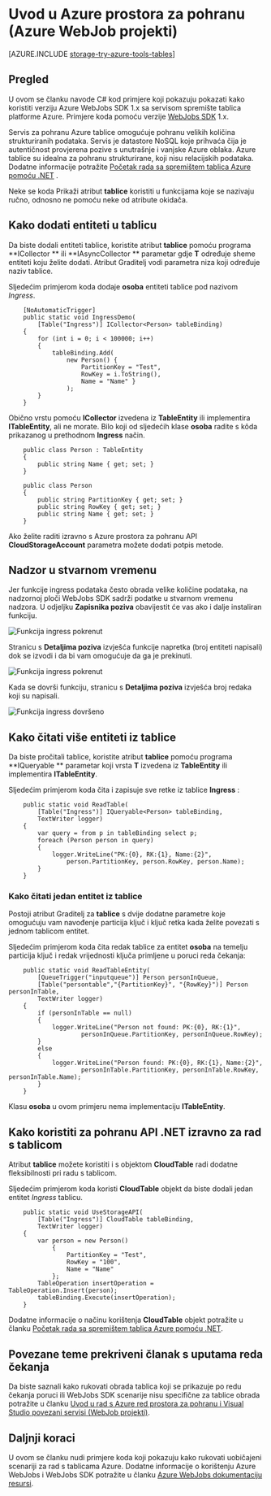 <properties
    pageTitle="Prvi koraci s Azure prostora za pohranu i Visual Studio povezani servisi (WebJob projekti)"
    description="Upute za početak rada s spremište tablica Azure u projektu programa Azure WebJobs u Visual Studio nakon povezivanja s računom za pohranu pomoću Visual Studio povezani servisi"
    services="storage"
    documentationCenter=""
    authors="TomArcher"
    manager="douge"
    editor=""/>

<tags
    ms.service="storage"
    ms.workload="web"
    ms.tgt_pltfrm="vs-getting-started"
    ms.devlang="na"
    ms.topic="article"
    ms.date="07/18/2016"
    ms.author="tarcher"/>

# <a name="getting-started-with-azure-storage-azure-webjob-projects"></a>Uvod u Azure prostora za pohranu (Azure WebJob projekti)

[AZURE.INCLUDE [storage-try-azure-tools-tables](../../includes/storage-try-azure-tools-tables.md)]

## <a name="overview"></a>Pregled

U ovom se članku navode C# kod primjere koji pokazuju pokazati kako koristiti verziju Azure WebJobs SDK 1.x sa servisom spremište tablica platforme Azure. Primjere koda pomoću verzije [WebJobs SDK](../app-service-web/websites-dotnet-webjobs-sdk.md) 1.x.

Servis za pohranu Azure tablice omogućuje pohranu velikih količina strukturiranih podataka. Servis je datastore NoSQL koje prihvaća čija je autentičnost provjerena pozive s unutrašnje i vanjske Azure oblaka. Azure tablice su idealna za pohranu strukturirane, koji nisu relacijskih podataka.  Dodatne informacije potražite [Početak rada sa spremištem tablica Azure pomoću .NET](storage-dotnet-how-to-use-tables.md#create-a-table) .

Neke se koda Prikaži atribut **tablice** koristiti u funkcijama koje se nazivaju ručno, odnosno ne pomoću neke od atribute okidača.

## <a name="how-to-add-entities-to-a-table"></a>Kako dodati entiteti u tablicu

Da biste dodali entiteti tablice, koristite atribut **tablice** pomoću programa **ICollector<T> ** ili **IAsyncCollector<T> ** parametar gdje **T** određuje sheme entiteti koju želite dodati. Atribut Graditelj vodi parametra niza koji određuje naziv tablice.

Sljedećim primjerom koda dodaje **osoba** entiteti tablice pod nazivom *Ingress*.

        [NoAutomaticTrigger]
        public static void IngressDemo(
            [Table("Ingress")] ICollector<Person> tableBinding)
        {
            for (int i = 0; i < 100000; i++)
            {
                tableBinding.Add(
                    new Person() {
                        PartitionKey = "Test",
                        RowKey = i.ToString(),
                        Name = "Name" }
                    );
            }
        }

Obično vrstu pomoću **ICollector** izvedena iz **TableEntity** ili implementira **ITableEntity**, ali ne morate. Bilo koji od sljedećih klase **osoba** radite s kôda prikazanog u prethodnom **Ingress** način.

        public class Person : TableEntity
        {
            public string Name { get; set; }
        }

        public class Person
        {
            public string PartitionKey { get; set; }
            public string RowKey { get; set; }
            public string Name { get; set; }
        }

Ako želite raditi izravno s Azure prostora za pohranu API **CloudStorageAccount** parametra možete dodati potpis metode.

## <a name="real-time-monitoring"></a>Nadzor u stvarnom vremenu

Jer funkcije ingress podataka često obrada velike količine podataka, na nadzornoj ploči WebJobs SDK sadrži podatke u stvarnom vremenu nadzora. U odjeljku **Zapisnika poziva** obavijestit će vas ako i dalje instaliran funkciju.

![Funkcija ingress pokrenut](./media/vs-storage-webjobs-getting-started-tables/ingressrunning.png)

Stranicu s **Detaljima poziva** izvješća funkcije napretka (broj entiteti napisali) dok se izvodi i da bi vam omogućuje da ga je prekinuti.

![Funkcija ingress pokrenut](./media/vs-storage-webjobs-getting-started-tables/ingressprogress.png)

Kada se dovrši funkciju, stranicu s **Detaljima poziva** izvješća broj redaka koji su napisali.

![Funkcija ingress dovršeno](./media/vs-storage-webjobs-getting-started-tables/ingresssuccess.png)

## <a name="how-to-read-multiple-entities-from-a-table"></a>Kako čitati više entiteti iz tablice

Da biste pročitali tablice, koristite atribut **tablice** pomoću programa **IQueryable<T> ** parametar koji vrsta **T** izvedena iz **TableEntity** ili implementira **ITableEntity**.

Sljedećim primjerom koda čita i zapisuje sve retke iz tablice **Ingress** :

        public static void ReadTable(
            [Table("Ingress")] IQueryable<Person> tableBinding,
            TextWriter logger)
        {
            var query = from p in tableBinding select p;
            foreach (Person person in query)
            {
                logger.WriteLine("PK:{0}, RK:{1}, Name:{2}",
                    person.PartitionKey, person.RowKey, person.Name);
            }
        }

### <a name="how-to-read-a-single-entity-from-a-table"></a>Kako čitati jedan entitet iz tablice

Postoji atribut Graditelj za **tablice** s dvije dodatne parametre koje omogućuju vam navođenje particija ključ i ključ retka kada želite povezati s jednom tablicom entitet.

Sljedećim primjerom koda čita redak tablice za entitet **osoba** na temelju particija ključ i redak vrijednosti ključa primljene u poruci reda čekanja:  

        public static void ReadTableEntity(
            [QueueTrigger("inputqueue")] Person personInQueue,
            [Table("persontable","{PartitionKey}", "{RowKey}")] Person personInTable,
            TextWriter logger)
        {
            if (personInTable == null)
            {
                logger.WriteLine("Person not found: PK:{0}, RK:{1}",
                        personInQueue.PartitionKey, personInQueue.RowKey);
            }
            else
            {
                logger.WriteLine("Person found: PK:{0}, RK:{1}, Name:{2}",
                        personInTable.PartitionKey, personInTable.RowKey, personInTable.Name);
            }
        }


Klasu **osoba** u ovom primjeru nema implementaciju **ITableEntity**.

## <a name="how-to-use-the-net-storage-api-directly-to-work-with-a-table"></a>Kako koristiti za pohranu API .NET izravno za rad s tablicom

Atribut **tablice** možete koristiti i s objektom **CloudTable** radi dodatne fleksibilnosti pri radu s tablicom.

Sljedećim primjerom koda koristi **CloudTable** objekt da biste dodali jedan entitet *Ingress* tablicu.

        public static void UseStorageAPI(
            [Table("Ingress")] CloudTable tableBinding,
            TextWriter logger)
        {
            var person = new Person()
                {
                    PartitionKey = "Test",
                    RowKey = "100",
                    Name = "Name"
                };
            TableOperation insertOperation = TableOperation.Insert(person);
            tableBinding.Execute(insertOperation);
        }

Dodatne informacije o načinu korištenja **CloudTable** objekt potražite u članku [Početak rada sa spremištem tablica Azure pomoću .NET](storage-dotnet-how-to-use-tables.md).

## <a name="related-topics-covered-by-the-queues-how-to-article"></a>Povezane teme prekriveni članak s uputama reda čekanja

Da biste saznali kako rukovati obrada tablica koji se prikazuje po redu čekanja poruci ili WebJobs SDK scenarije nisu specifične za tablice obrada potražite u članku [Uvod u rad s Azure red prostora za pohranu i Visual Studio povezani servisi (WebJob projekti)](vs-storage-webjobs-getting-started-queues.md).



## <a name="next-steps"></a>Daljnji koraci

U ovom se članku nudi primjere koda koji pokazuju kako rukovati uobičajeni scenariji za rad s tablicama Azure. Dodatne informacije o korištenju Azure WebJobs i WebJobs SDK potražite u članku [Azure WebJobs dokumentaciju resursi](http://go.microsoft.com/fwlink/?linkid=390226).
